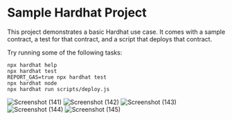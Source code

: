 # Sample Hardhat Project

This project demonstrates a basic Hardhat use case. It comes with a sample contract, a test for that contract, and a script that deploys that contract.

Try running some of the following tasks:

```shell
npx hardhat help
npx hardhat test
REPORT_GAS=true npx hardhat test
npx hardhat node
npx hardhat run scripts/deploy.js
```
![Screenshot (141)](https://user-images.githubusercontent.com/59367876/229381994-fbf45b06-a6b5-4c9c-be5b-509425e6f5b0.png)
![Screenshot (142)](https://user-images.githubusercontent.com/59367876/229382023-2496f06a-68fb-46ad-8dd3-2edd12ec4312.png)
![Screenshot (143)](https://user-images.githubusercontent.com/59367876/229382035-32dda2f6-d88d-4b26-b3a3-00776de8711f.png)
![Screenshot (144)](https://user-images.githubusercontent.com/59367876/229382048-35b4333a-1d8c-4c79-bc66-91fe7b61d48c.png)
![Screenshot (145)](https://user-images.githubusercontent.com/59367876/229599657-e1229f29-1d1d-46c1-a898-f2244e5bb7ae.png)
